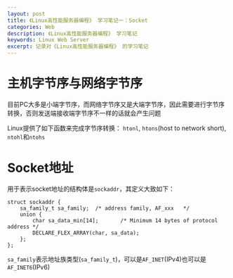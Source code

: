 ```yaml
---
layout: post
title: 《Linux高性能服务器编程》 学习笔记一：Socket
categories: Web
description: 《Linux高性能服务器编程》 学习笔记
keywords: Linux Web Server
excerpt: 记录对《Linux高性能服务器编程》 的学习笔记
---
```


# 主机字节序与网络字节序
目前PC大多是小端字节序，而网络字节序又是大端字节序，因此需要进行字节序转换，否则发送端接收端字节序不一样的话就会产生问题

Linux提供了如下函数来完成字节序转换：
`htonl`, `htons`(host to network short), `ntohl`和`ntohs`

# Socket地址
用于表示socket地址的结构体是`sockaddr`，其定义大致如下：
```
struct sockaddr {
	sa_family_t	sa_family;	/* address family, AF_xxx	*/
	union {
		char sa_data_min[14];		/* Minimum 14 bytes of protocol address	*/
		DECLARE_FLEX_ARRAY(char, sa_data);
	};
};
```

`sa_family`表示地址族类型(`sa_family_t`)，可以是`AF_INET`(IPv4)也可以是`AF_INET6`(IPv6)